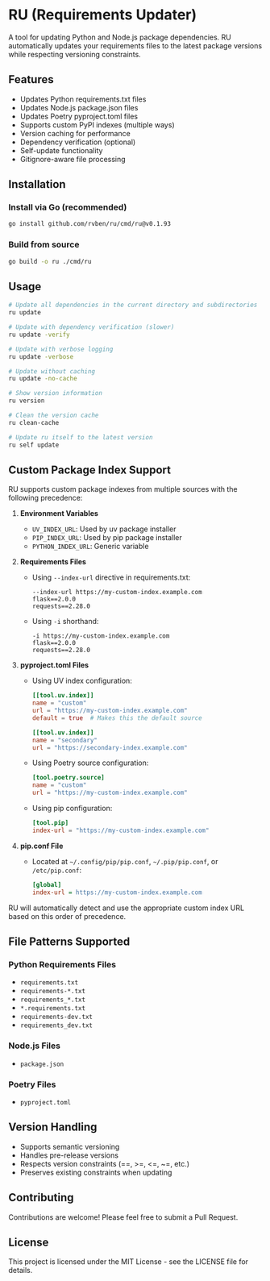 # RU (Requirements Updater)

A tool for updating Python and Node.js package dependencies. RU automatically updates your requirements files to the latest package versions while respecting versioning constraints.

## Features

- Updates Python requirements.txt files
- Updates Node.js package.json files
- Updates Poetry pyproject.toml files
- Supports custom PyPI indexes (multiple ways)
- Version caching for performance
- Dependency verification (optional)
- Self-update functionality
- Gitignore-aware file processing

## Installation

### Install via Go (recommended)
```bash
go install github.com/rvben/ru/cmd/ru@v0.1.93
```

### Build from source
```bash
go build -o ru ./cmd/ru
```

## Usage

```bash
# Update all dependencies in the current directory and subdirectories
ru update

# Update with dependency verification (slower)
ru update -verify

# Update with verbose logging
ru update -verbose

# Update without caching
ru update -no-cache

# Show version information
ru version

# Clean the version cache
ru clean-cache

# Update ru itself to the latest version
ru self update
```

## Custom Package Index Support

RU supports custom package indexes from multiple sources with the following precedence:

1. **Environment Variables**
   - `UV_INDEX_URL`: Used by uv package installer
   - `PIP_INDEX_URL`: Used by pip package installer
   - `PYTHON_INDEX_URL`: Generic variable

2. **Requirements Files**
   - Using `--index-url` directive in requirements.txt:
     ```
     --index-url https://my-custom-index.example.com
     flask==2.0.0
     requests==2.28.0
     ```
   - Using `-i` shorthand:
     ```
     -i https://my-custom-index.example.com
     flask==2.0.0
     requests==2.28.0
     ```

3. **pyproject.toml Files**
   - Using UV index configuration:
     ```toml
     [[tool.uv.index]]
     name = "custom"
     url = "https://my-custom-index.example.com"
     default = true  # Makes this the default source

     [[tool.uv.index]]
     name = "secondary"
     url = "https://secondary-index.example.com"
     ```
   - Using Poetry source configuration:
     ```toml
     [tool.poetry.source]
     name = "custom"
     url = "https://my-custom-index.example.com"
     ```
   - Using pip configuration:
     ```toml
     [tool.pip]
     index-url = "https://my-custom-index.example.com"
     ```

4. **pip.conf File**
   - Located at `~/.config/pip/pip.conf`, `~/.pip/pip.conf`, or `/etc/pip.conf`:
     ```ini
     [global]
     index-url = https://my-custom-index.example.com
     ```

RU will automatically detect and use the appropriate custom index URL based on this order of precedence.

## File Patterns Supported

### Python Requirements Files
- `requirements.txt`
- `requirements-*.txt`
- `requirements_*.txt`
- `*.requirements.txt`
- `requirements-dev.txt`
- `requirements_dev.txt`

### Node.js Files
- `package.json`

### Poetry Files
- `pyproject.toml`

## Version Handling

- Supports semantic versioning
- Handles pre-release versions
- Respects version constraints (==, >=, <=, ~=, etc.)
- Preserves existing constraints when updating

## Contributing

Contributions are welcome! Please feel free to submit a Pull Request.

## License

This project is licensed under the MIT License - see the LICENSE file for details.